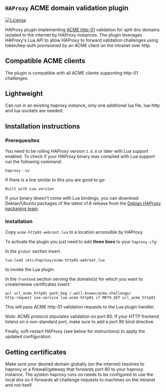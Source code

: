 ## `HAProxy` ACME domain validation plugin

[![License](https://img.shields.io/github/license/JoelLinn/haproxy-acme-validation-proxy-plugin.svg?maxAge=2592000)]()

[release]: https://github.com/janeczku/haproxy-acme-validation-plugin/releases

HAProxy plugin implementing [ACME http-01](https://github.com/ietf-wg-acme/acme/) validation for split dns domains isolated to the internet by HAProxy instances. The plugin leverages HAProxy's Lua API to allow HAProxy to forward validation challenges using token/key-auth provisioned by an ACME client on the intranet over http.

## Compatible ACME clients

The plugin is compatible with all ACME clients supporting http-01 challenges.

## Lightweight

Can run in an existing haproxy instance, only one additional lua file, lua-http and lua-sockets are needed.

## Installation instructions

### Prerequesites

You need to be rolling HAProxy version `1.6.0` or later with Lua support enabled.
To check if your HAProxy binary was compiled with Lua support run the following command:

	haproxy -vv

If there is a line similar to this you are good to go:

	Built with Lua version

If your binary doesn't come with Lua bindings, you can download Debian/Ubuntu packages of the latest v1.6 release from the [Debian HAProxy packaging team](http://haproxy.debian.net/).

### Installation

Copy `acme-http01-webroot.lua` to a location accessible by HAProxy.

To activate the plugin you just need to add **three lines** to your `haproxy.cfg`:

In the `global` section insert

	lua-load /etc/haproxy/acme-http01-webroot.lua

to invoke the Lua plugin.

In the `frontend` section serving the domain(s) for which you want to create/renew certificates insert:

	acl url_acme_http01 path_beg /.well-known/acme-challenge/
    http-request use-service lua.acme-http01 if METH_GET url_acme_http01

This will pass ACME http-01 validation requests to the Lua plugin handler.

*Note:* ACME protocol stipulates validation on port 80. If your HTTP frontend listens on a non-standard port, make sure to add a port 80 bind directive.

Finally, soft-restart HAProxy (see below for instructions) to apply the updated configuration.

## Getting certificates

Make sure your desired domain globally (on the internet) resolves to haproxy or a firewall/gateway that forwards port 80 to your haproxy instance.
The system haproxy runs on needs to be configured to use the local dns so it forwards all challenge requests to machines on the intranet and not itself.
